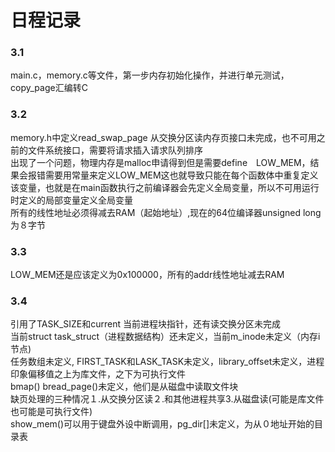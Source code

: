 # 日程记录
### 3.1 
main.c，memory.c等文件，第一步内存初始化操作，并进行单元测试，copy_page汇编转C
### 3.2
memory.h中定义read_swap_page 从交换分区读内存页接口未完成，也不可用之前的文件系统接口，需要将请求插入请求队列排序  
出现了一个问题，物理内存是malloc申请得到但是需要define　LOW_MEM，结果会报错需要用常量来定义LOW_MEM这也就导致只能在每个函数体中重复定义该变量，也就是在main函数执行之前编译器会先定义全局变量，所以不可用运行时定义的局部变量定义全局变量  
所有的线性地址必须得减去RAM（起始地址）,现在的64位编译器unsigned long为８字节
### 3.3
LOW_MEM还是应该定义为0x100000，所有的addr线性地址减去RAM
### 3.4
引用了TASK_SIZE和current 当前进程块指针，还有读交换分区未完成  
当前struct task_struct（进程数据结构）还未定义，当前m_inode未定义（内存i节点)  
任务数组未定义, FIRST_TASK和LASK_TASK未定义，library_offset未定义，进程印象偏移值之上为库文件，之下为可执行文件  
bmap() bread_page()未定义，他们是从磁盘中读取文件块  
缺页处理的三种情况１.从交换分区读２.和其他进程共享3.从磁盘读(可能是库文件也可能是可执行文件)  
show_mem()可以用于键盘外设中断调用，pg_dir[]未定义，为从０地址开始的目录表